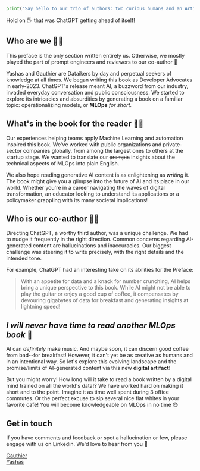 ```python
print("Say hello to our trio of authors: two curious humans and an Artificial Intelligence, all equally passionate about the fascinating world of MLOps!")
```

Hold on 🖐️ that was ChatGPT getting ahead of itself!

## Who are we 🥚🐣

This preface is the only section written entirely us. Otherwise, we mostly played the part of prompt engineers and reviewers to our co-author 🚀

Yashas and Gauthier are Dataikers by day and perpetual seekers of knowledge at all times. We began writing this book as Developer Advocates in early-2023. ChatGPT's release meant AI, a buzzword from our industry, invaded everyday conversation and public consciousness. We started to explore its intricacies and absurdities by generating a book on a familiar topic: operationalizing models, or **MLOps** *for short*.

## What's in the book for the reader 🎁📖

Our experiences helping teams apply Machine Learning and automation inspired this book. We've worked with public organizations and private-sector companies globally, from among the largest ones to others at the startup stage. We wanted to translate our ~~prompts~~ insights about the technical aspects of MLOps into plain English.

We also hope reading generative AI content is as enlightening as _writing_ it. The book might give you a glimpse into the future of AI and its place in our world. Whether you're in a career navigating the waves of digital transformation, an educator looking to understand its applications or a policymaker grappling with its many societal implications!

## Who is our co-author 🤖🦾

Directing ChatGPT, a worthy third author, was a unique challenge. We had to nudge it frequently in the right direction. Common concerns regarding AI-generated content are hallucinations and inaccuracies. Our biggest challenge was steering it to write precisely, with the right details and the intended tone.

For example, ChatGPT had an interesting take on its abilities for the Preface:   
> With an appetite for data and a knack for number crunching, AI helps bring a unique perspective to this book. While AI might not be able to play the guitar or enjoy a good cup of coffee, it compensates by devouring gigabytes of data for breakfast and generating insights at lightning speed!

## *I will never have time to read another MLOps book* 🧠

AI can *definitely* make music. And maybe soon, it can discern good coffee from bad--for breakfast! However, it can't yet be as creative as humans and in an intentional way. So let's explore this evolving landscape and the promise/limits of AI-generated content via this new **digital artifact**! 

But you might worry! How long will it take to read a book written by a digital mind trained on all the world's data!? We have worked hard on making it short and to the point. Imagine it as time well spent during 3 office commutes. Or the perfect excuse to sip several nice flat whites in your favorite cafe! You will become knowledgeable on MLOps in no time 😎

## Get in touch

If you have comments and feedback or spot a hallucination or few, please engage with us on Linkedin. We'd love to hear from you 🙌

[Gauthier](https://www.linkedin.com/in/gauthier-schall-0ab74288/)    
[Yashas](https://www.linkedin.com/in/yashas-vaidya/)
